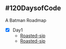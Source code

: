 ## #120DaysofCode
A Batman Roadmap



- [x] Day1
  - [Roasted-sip](https://github.com/champ96k/Flutter-UI-Kit/tree/master/lib/Login/Roasted)
  - [Roasted-sip](https://github.com/champ96k/Flutter-UI-Kit/tree/master/lib/Login/Roasted)
